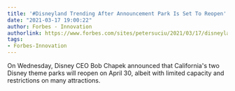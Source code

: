 ```yaml
---
title: '#Disneyland Trending After Announcement Park Is Set To Reopen'
date: "2021-03-17 19:00:22"
author: Forbes - Innovation
authorlink: https://www.forbes.com/sites/petersuciu/2021/03/17/disneyland-trending-after-announcement-park-is-set-to-reopen/
tags:
- Forbes-Innovation
---
```

On Wednesday, Disney CEO Bob Chapek announced that California's two Disney theme parks will reopen on April 30, albeit with limited capacity and restrictions on many attractions.